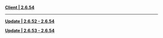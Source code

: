 **[Client | 2.6.54](https://autopatchhkbeta.yuanshen.com/client_app/download/beta_pc/20220421113524_1pP8g4Z9iI3g95Ms/GenshinImpact_2.6.54_beta.zip)**

-----

**[Update | 2.6.52 - 2.6.54](https://autopatchhkbeta.yuanshen.com/client_app/beta_update/hk4e_global/28/game_2.6.52_2.6.54_hdiff_WiYfyXwCnm5B3UO7.zip)**

**[Update | 2.6.53 - 2.6.54](https://autopatchhkbeta.yuanshen.com/client_app/beta_update/hk4e_global/28/game_2.6.53_2.6.54_hdiff_OQsXDNCzAvL0TIfo.zip)**


